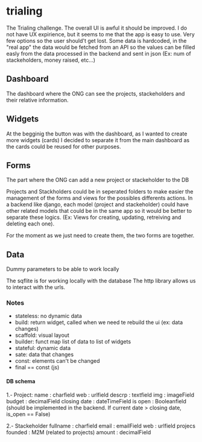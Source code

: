 # trialing
The Trialing challenge. The overall UI is awful it should be improved. I do not have UX expirience, but it seems to me that the app is easy to use. Very few options so the user should't get lost.
Some data is hardcoded, in the "real app" the data would be fetched from an API so the values can be filled easly from the data processed in the backend and sent in json (Ex: num of stackeholders, money raised, etc...)
 
## Dashboard
The dashboard where the ONG can see the projects, stackeholders and their relative information.

## Widgets
At the begginig the button was with the dashboard, as I wanted to create more widgets (cards) I decided to separate it from the main dashboard as the cards could be reused for other purposes.


## Forms
The part where the ONG can add a new project or stackeholder to the DB

Projects and Stackholders could be in seperated folders to make easier the management of the forms and views for the possibles differents actions. In a backend like django, each model (project and stackeholder) could have other related models that could be in the same app so it would be better to separate these logics. (Ex: Views for creating, updating, retreiving and deleting each one).

For the moment as we just need to create them, the two forms are together.

## Data
Dummy parameters to be able to work locally

The sqflite is for working locally with the database
The http library allows us to interact with the urls.

### Notes
- stateless: no dynamic data
- build: return widget, called when we need te rebuild the ui (ex: data changes)
- scaffold: visual layout
- builder: funct map list of data to list of widgets
- stateful: dynamic data
- sate: data that changes
- const: elements can't be changed
- final == const (js)

#### DB schema
1.- Project:
    name : charfield
    web : urlfield
    descrp : textfield
    img : imageField 
    budget : decimalField 
    closing date : dateTimeField
    is open : Booleanfield (should be implemented in the backend. If current date > closing date, is_open == False)

2.- Stackeholder
    fullname : charfield 
    email : emailField 
    web : urlfield 
    projecs founded : M2M (related to projects)
    amount : decimalField 